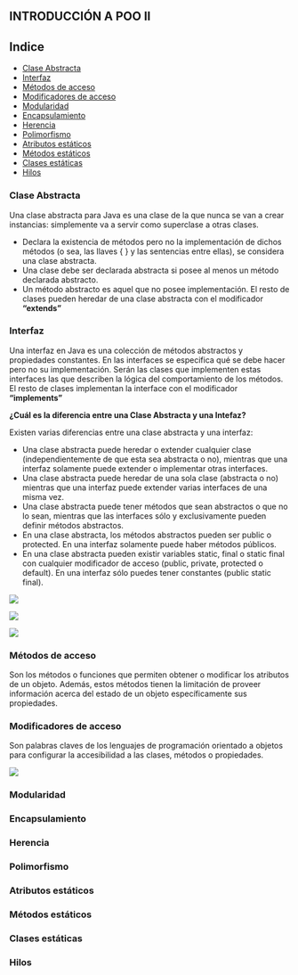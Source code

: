 ## INTRODUCCIÓN A POO II 

## Indice

* [Clase Abstracta](#clase-abstracta)
* [Interfaz](#interfaz)
* [Métodos de acceso](#métodos-de-acceso)
* [Modificadores de acceso](#modificadores-de-acceso)
* [Modularidad](#modularidad)
* [Encapsulamiento](#encapsulamiento)
* [Herencia](#herencia)
* [Polimorfismo](#polimorfismo)
* [Atributos estáticos](#atributos-estáticos)
* [Métodos estáticos](#métodos-estáticos)
* [Clases estáticas](#clases-estáticas)
* [Hilos](#hilos)

### Clase Abstracta
Una clase abstracta para Java es una clase de la que nunca se van a crear instancias: simplemente va a servir como superclase a otras clases.
- Declara la existencia de métodos pero no la implementación de dichos métodos (o sea, las llaves { } y las sentencias entre ellas), se considera una clase abstracta.
- Una clase debe ser declarada abstracta si posee al menos un método declarada abstracto.
- Un método abstracto es aquel que no posee implementación.
El resto de clases pueden heredar de una clase abstracta con el modificador **“extends”**

### Interfaz
Una interfaz en Java es una colección de métodos abstractos y propiedades constantes. En las interfaces se especifica qué se debe hacer pero no su implementación. Serán las clases que implementen estas interfaces las que describen la lógica del comportamiento de los métodos.
El resto de clases implementan la interface con el modificador **“implements”**

**¿Cuál es la diferencia entre una Clase Abstracta y una Intefaz?**

Existen varias diferencias entre una clase abstracta y una interfaz:

- Una clase abstracta puede heredar o extender cualquier clase (independientemente de que esta sea abstracta o no), mientras que una interfaz solamente puede extender o implementar otras interfaces.
- Una clase abstracta puede heredar de una sola clase (abstracta o no) mientras que una interfaz puede extender varias interfaces de una misma vez.
- Una clase abstracta puede tener métodos que sean abstractos o que no lo sean, mientras que las interfaces sólo y exclusivamente pueden definir métodos abstractos.
- En una clase abstracta, los métodos abstractos pueden ser public o protected. En una interfaz solamente puede haber métodos públicos.
- En una clase abstracta pueden existir variables static, final o static final con cualquier modificador de acceso (public, private, protected o default). En una interfaz sólo puedes tener constantes (public static final).

![](https://github.com/ewatemberg/java-4-beginners/blob/master/docs/img/InterfaceAnimal.png?raw=true)

![](https://github.com/ewatemberg/java-4-beginners/blob/master/docs/img/AbstractaAnimal.png?raw=true)

![](https://github.com/ewatemberg/java-4-beginners/blob/master/docs/img/ClaseAnimal.png?raw=true)

### Métodos de acceso
Son los métodos o funciones que permiten obtener o modificar los atributos de un objeto. Además, estos métodos tienen la limitación de proveer información acerca del estado de un objeto específicamente sus propiedades.

### Modificadores de acceso
Son palabras claves de los lenguajes de programación orientado a objetos para configurar la accesibilidad a las clases, métodos o propiedades.

![](https://github.com/ewatemberg/java-4-beginners/blob/master/docs/img/ModificadoresAcceso.png?raw=true)

### Modularidad
### Encapsulamiento
### Herencia
### Polimorfismo
### Atributos estáticos
### Métodos estáticos
### Clases estáticas
### Hilos
